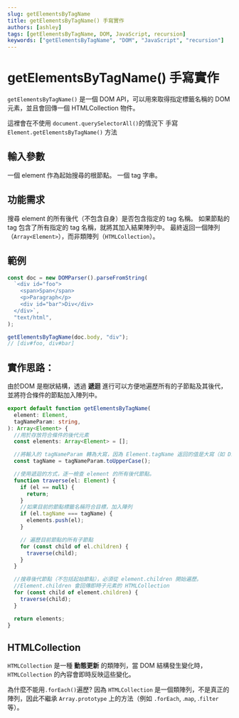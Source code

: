 ```yaml
---
slug: getElementsByTagName
title: getElementsByTagName() 手寫實作
authors: [ashley]
tags: [getElementsByTagName, DOM, JavaScript, recursion]
keywords: ["getElementsByTagName", "DOM", "JavaScript", "recursion"]
---
```


# getElementsByTagName() 手寫實作

`getElementsByTagName()` 是一個 DOM API，可以用來取得指定標籤名稱的 DOM 元素，並且會回傳一個 HTMLCollection 物件。

這裡會在不使用 `document.querySelectorAll()`的情況下 手寫 `Element.getElementsByTagName()` 方法

## 輸入參數

一個 element 作為起始搜尋的根節點。
一個 tag 字串。

## 功能需求

搜尋 element 的所有後代（不包含自身）是否包含指定的 tag 名稱。
如果節點的 tag 包含了所有指定的 tag 名稱，就將其加入結果陣列中。
最終返回一個陣列（`Array<Element>`），而非類陣列（`HTMLCollection`）。

## 範例

```js
const doc = new DOMParser().parseFromString(
  `<div id="foo">
    <span>Span</span>
    <p>Paragraph</p>
    <div id="bar">Div</div>
  </div>`,
  "text/html",
);

getElementsByTagName(doc.body, "div");
// [div#foo, div#bar]
```

## 實作思路：

由於DOM 是樹狀結構，透過 **遞迴** 進行可以方便地遍歷所有的子節點及其後代，並將符合條件的節點加入陣列中。

```ts
export default function getElementsByTagName(
  element: Element,
  tagNameParam: string,
): Array<Element> {
  //用於存放符合條件的後代元素
  const elements: Array<Element> = [];

  //將輸入的 tagNameParam 轉為大寫，因為 Element.tagName 返回的值是大寫（如 DIV）。
  const tagName = tagNameParam.toUpperCase();

  //使用遞迴的方式，逐一檢查 element 的所有後代節點。
  function traverse(el: Element) {
    if (el == null) {
      return;
    }
    //如果目前的節點標籤名稱符合目標，加入陣列
    if (el.tagName === tagName) {
      elements.push(el);
    }

    // 遍歷目前節點的所有子節點
    for (const child of el.children) {
      traverse(child);
    }
  }

  //搜尋後代節點（不包括起始節點），必須從 element.children 開始遍歷。
  //Element.children 會回傳即時子元素的 HTMLCollection
  for (const child of element.children) {
    traverse(child);
  }

  return elements;
}
```

## HTMLCollection

`HTMLCollection` 是一種 **動態更新** 的類陣列，當 DOM 結構發生變化時，`HTMLCollection` 的內容會即時反映這些變化。

為什麼不能用`.forEach()`遍歷? 因為 `HTMLCollection` 是一個類陣列，不是真正的陣列，因此不繼承 `Array.prototype` 上的方法（例如 `.forEach`, .`map`, .`filter` 等）。
